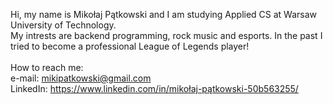 Hi, my name is Mikołaj Pątkowski and I am studying Applied CS at Warsaw University of Technology.<br>
My intrests are backend programming, rock music and esports. In the past I tried to become a professional League of Legends player!
<br><br>
How to reach me:<br>
e-mail: mikipatkowski@gmail.com<br>
LinkedIn: https://www.linkedin.com/in/mikołaj-pątkowski-50b563255/
